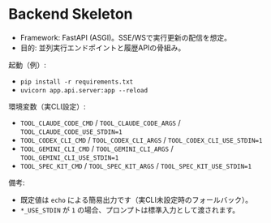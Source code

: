# Backend Skeleton

- Framework: FastAPI (ASGI)。SSE/WSで実行更新の配信を想定。
- 目的: 並列実行エンドポイントと履歴APIの骨組み。

起動（例）:
- `pip install -r requirements.txt`
- `uvicorn app.api.server:app --reload`

環境変数（実CLI設定）:
- `TOOL_CLAUDE_CODE_CMD` / `TOOL_CLAUDE_CODE_ARGS` / `TOOL_CLAUDE_CODE_USE_STDIN=1`
- `TOOL_CODEX_CLI_CMD` / `TOOL_CODEX_CLI_ARGS` / `TOOL_CODEX_CLI_USE_STDIN=1`
- `TOOL_GEMINI_CLI_CMD` / `TOOL_GEMINI_CLI_ARGS` / `TOOL_GEMINI_CLI_USE_STDIN=1`
- `TOOL_SPEC_KIT_CMD` / `TOOL_SPEC_KIT_ARGS` / `TOOL_SPEC_KIT_USE_STDIN=1`

備考:
- 既定値は `echo` による簡易出力です（実CLI未設定時のフォールバック）。
- `*_USE_STDIN` が `1` の場合、プロンプトは標準入力として渡されます。
